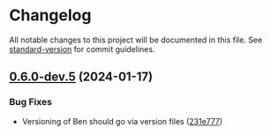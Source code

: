 # Changelog

All notable changes to this project will be documented in this file. See [standard-version](https://github.com/conventional-changelog/standard-version) for commit guidelines.

## [0.6.0-dev.5](https://github.com/Seven-of-Di/ben/compare/v0.6.0-dev.4...v0.6.0-dev.5) (2024-01-17)


### Bug Fixes

* Versioning of Ben should go via version files ([231e777](https://github.com/Seven-of-Di/ben/commit/231e7773ed8ff52dec0923735942faedacbfe337))
